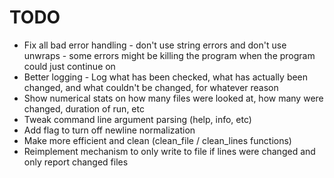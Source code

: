 # TODO

- Fix all bad error handling - don't use string errors and don't use unwraps - some errors might be killing the program when the program could just continue on
- Better logging - Log what has been checked, what has actually been changed, and what couldn't be changed, for whatever reason
- Show numerical stats on how many files were looked at, how many were changed, duration of run, etc
- Tweak command line argument parsing (help, info, etc)
- Add flag to turn off newline normalization
- Make more efficient and clean (clean_file / clean_lines functions)
- Reimplement mechanism to only write to file if lines were changed and only report changed files
